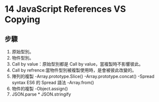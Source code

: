 # 14 JavaScript References VS Copying

## 步驟

1. 原始型別。
2. 物件型別。
3. Call by value：原始型別都是 Call by value，當複製時不影響彼此。
4. Call by refrence:當物件型別被複製使用時，是會被彼此改變的。
5. 陣列的複製
   -Array.prototype.Slice()
   -Array.prototype.concat()
   -Spread syntax ES6 的 Spread 語法
   -Array.from()
6. 物件的複製
   -Object.assign()
7. JSON.parse \* JSON.stringify
